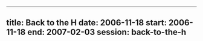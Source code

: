 
---
title: Back to the H
date: 2006-11-18
start: 2006-11-18
end: 2007-02-03
session: back-to-the-h
---

